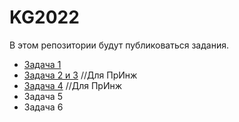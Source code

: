 # KG2022
В этом репозитории будут публиковаться задания.
* [Задача 1](https://github.com/nuzhnykh-avpp/KG2022/wiki/Task1)
* [Задача 2 и 3](https://github.com/nuzhnykh-avpp/KG2022/wiki/Task2---Task3) //Для ПрИнж
* [Задача 4](https://github.com/nuzhnykh-avpp/KG2022/wiki/Task4) //Для ПрИнж
* Задача 5
* Задача 6
